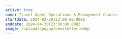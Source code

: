 ```yaml
---
active: true
name: Travel Agent Operations & Management Course
startdate: 2024-02-28T23:00:00.000Z
enddate: 2024-04-30T23:00:00.000Z
image: /uploads/popup/newsletter.webp
---
```


